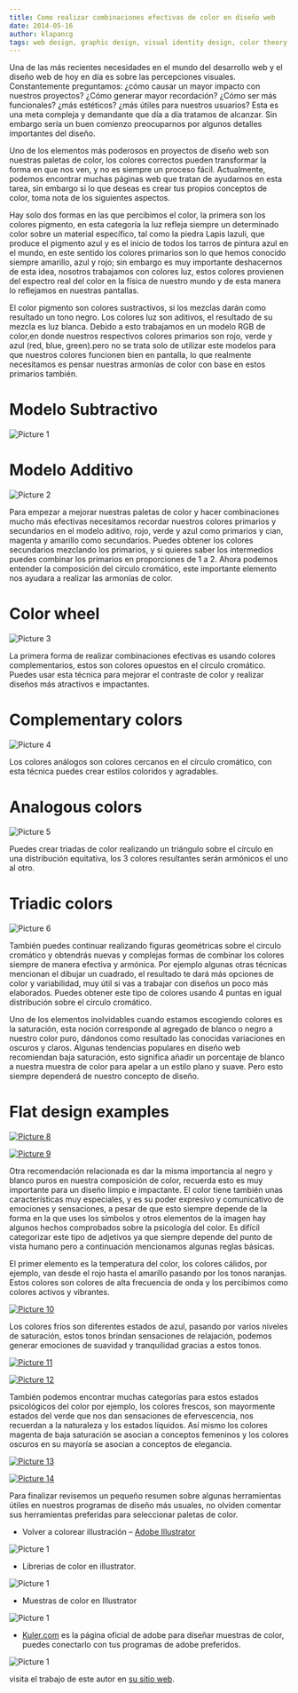 ```yaml
---
title: Como realizar combinaciones efectivas de color en diseño web
date: 2014-05-16
author: klapancg
tags: web design, graphic design, visual identity design, color theory, en
---
```

Una de las más recientes necesidades en el mundo del desarrollo web y el diseño web de hoy en día es sobre las percepciones visuales. Constantemente preguntamos: ¿cómo causar un mayor impacto con nuestros proyectos? ¿Cómo generar mayor recordación? ¿Cómo ser más funcionales? ¿más estéticos? ¿más útiles para nuestros usuarios? Esta es una meta compleja y demandante que día a día tratamos de alcanzar. Sin embargo sería un buen comienzo preocuparnos por algunos detalles importantes del diseño.

Uno de los elementos más poderosos en proyectos de diseño web son nuestras paletas de color, los colores correctos pueden transformar la forma en que nos ven, y no es  siempre un proceso fácil. Actualmente, podemos encontrar muchas páginas web que  tratan de ayudarnos en esta tarea, sin embargo si lo que deseas es crear tus propios  conceptos de color, toma nota de los siguientes aspectos.

Hay solo dos formas en las que percibimos el color, la primera son los colores pigmento, en esta categoría la luz refleja siempre un determinado color sobre un material específico,  tal como la piedra Lapis lazuli, que produce el pigmento azul y es el inicio de todos los tarros de pintura azul en el mundo, en este sentido los colores primarios son lo que hemos conocido siempre amarillo, azul y rojo; sin embargo es muy importante deshacernos de esta idea, nosotros trabajamos con colores luz, estos colores provienen del espectro real del color en la física de nuestro mundo y de esta manera lo reflejamos en nuestras pantallas.


El color pigmento son colores sustractivos, si los mezclas darán como resultado un tono negro. Los colores luz son aditivos, el resultado de su mezcla es luz blanca. Debido a esto trabajamos en un modelo RGB de color,en donde nuestros respectivos colores primarios son rojo, verde y azul (red, blue, green).pero no se trata solo de utilizar este modelos para que nuestros colores funcionen bien en pantalla, lo que realmente necesitamos es pensar nuestras armonías de color con base en estos primarios también.

# Modelo Subtractivo
![Picture 1](articles/2014-5-23-how1.jpg)

# Modelo Additivo
![Picture 2](articles/2014-5-23-how2.jpg)

Para empezar a mejorar nuestras paletas de color y hacer combinaciones mucho más efectivas necesitamos recordar nuestros colores primarios y secundarios en el modelo aditivo, rojo, verde y azul como primarios y cian, magenta y amarillo como secundarios. Puedes obtener los colores secundarios mezclando los primarios, y si quieres saber los intermedios puedes combinar los primarios en proporciones de 1 a 2. Ahora podemos entender la composición del círculo cromático, este importante elemento nos ayudara a realizar las armonías de color.

# Color wheel
![Picture 3](articles/2014-5-23-how7.jpg)

La primera forma de realizar combinaciones efectivas es usando colores complementarios, estos son colores opuestos en el círculo cromático. Puedes usar esta técnica para mejorar el contraste de color y realizar diseños más atractivos e impactantes.

# Complementary colors
![Picture 4](articles/2014-5-23-how4.jpg)


Los colores análogos son colores cercanos en el círculo cromático, con esta técnica puedes crear estilos coloridos y agradables.

# Analogous colors
![Picture 5](articles/2014-5-23-how5.jpg)

Puedes crear triadas de color realizando un triángulo sobre el círculo en una distribución equitativa, los 3 colores resultantes serán armónicos el uno al otro.

# Triadic colors
![Picture 6](articles/2014-5-23-how6.jpg)

También puedes continuar realizando figuras geométricas sobre el circulo cromático y obtendrás nuevas y complejas formas de combinar los colores siempre de manera efectiva y armónica. Por ejemplo algunas otras técnicas mencionan el dibujar un cuadrado, el resultado te dará más opciones de color y variabilidad, muy útil si vas a trabajar con diseños un poco más elaborados. Puedes obtener este tipo de colores usando 4 puntas en igual distribución sobre el círculo cromático. 

Uno de los elementos inolvidables cuando estamos escogiendo colores es la saturación, esta noción corresponde al agregado de blanco o negro a nuestro color puro, dándonos como resultado las conocidas variaciones en oscuros y claros. Algunas tendencias populares en diseño web recomiendan baja saturación, esto significa añadir un porcentaje de blanco a nuestra muestra de color para apelar a un estilo plano y suave. Pero esto siempre dependerá de nuestro concepto de diseño.

# Flat design examples
[![Picture 8](articles/2014-5-23-how8.png)](http://derekboateng.com)

[![Picture 9](articles/2014-5-23-how9-1.png)](http://simonemarcarino.com)

Otra recomendación relacionada es dar la misma importancia al negro y blanco puros en nuestra composición de color, recuerda esto es muy importante para un diseño limpio e impactante. El color tiene también unas características muy especiales, y es su poder expresivo y comunicativo de emociones y sensaciones, a pesar de que esto siempre depende de la forma en la que uses los símbolos y otros elementos de la imagen hay algunos hechos comprobados sobre la psicología del color. Es difícil categorizar este tipo de adjetivos ya que siempre depende del punto de vista humano pero a continuación mencionamos algunas reglas básicas.


El primer elemento es la temperatura del color, los colores cálidos, por ejemplo, van desde el rojo hasta el amarillo pasando por los tonos naranjas. Estos colores son colores de alta frecuencia de onda y los percibimos como colores activos y vibrantes.

[![Picture 10](articles/2014-5-23-how10.jpg)](http://www.1stwebdesigner.com/tutorials/flat-web-design-tutorial)

Los colores fríos son diferentes estados de azul, pasando por varios niveles de saturación, estos tonos brindan sensaciones de relajación, podemos generar emociones de suavidad y tranquilidad gracias a estos tonos.

[![Picture 11](articles/2014-5-23-how11.jpg)](https://dribbble.com/shots/1032882-Travelling-Wip/attachments/124793)

[![Picture 12](articles/2014-5-23-how12.png)](https://dribbble.com/shots/1565568-Blog-Design/attachments/240275)

También podemos encontrar muchas categorías para estos estados psicológicos del color por ejemplo, los colores frescos, son mayormente estados del verde que nos dan sensaciones de efervescencia, nos recuerdan a la naturaleza y los estados líquidos. Así mismo los colores magenta de baja saturación se asocian a conceptos femeninos y los colores oscuros en su mayoría se asocian a conceptos de elegancia.

[![Picture 13](articles/2014-5-23-how13.jpg)](https://dribbble.com/shots/1565547-Degordian-academy/attachments/240266)

[![Picture 14](articles/2014-5-23-how14.jpg)](http://seanhalpin.io)

Para finalizar revisemos un pequeño resumen sobre algunas herramientas útiles en nuestros programas de diseño más usuales, no olviden comentar sus herramientas preferidas para seleccionar paletas de color.

* Volver a colorear illustración – [Adobe Illustrator](http://www.adobe.com/en/products/illustrator.html) 

![Picture 1](articles/2014-5-23-how15.png)

* Librerias de color en illustrator.

![Picture 1](articles/2014-5-23-how17.jpg)

* Muestras de color en Illustrator

![Picture 1](articles/2014-5-23-how16.jpg)

* [Kuler.com](Kuler.com) es la página oficial de adobe para diseñar muestras de color, puedes conectarlo con tus programas de adobe preferidos.

![Picture 1](articles/2014-5-23-how18.jpg)

visita el trabajo de este autor en [su sitio web](http://www.klapan.carbonmade.com).

